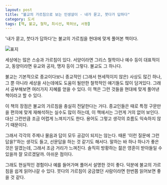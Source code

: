 ```yaml
---
layout: post
title: "불교의 가르침으로 보는 인생살이 - 내가 묻고, 붓다가 답하다"
category: 도서
tags: [책, 불교, 철학, 최시선, 북허브, 서평]
---
```


'내가 묻고, 붓다가 답하다'는
불교의 가르침을 현대에 맞게 풀어본 책이다.

![표지](https://lh3.googleusercontent.com/j2Vhl4SsRAUSX_LN0ngqwIb7eNhdCUdK_3V5cF7FnMTmsyjSXmJIlJ0KLejyA9mfBRTmm_bGNKK1gQ=s480)

세상에는 많은 스승과 가르침이 있다.
서양이라면 그리스 철학이나 예수 등이 대표적이고,
동양이라면 유교와 공자, 맹자 등이 그렇다.
불교도 그 하나다.

불교는 기본적으로 종교이다보니 종교적인 (그래서 현세적이지 않은) 사상도 많긴 하나,
그 뿐 아니라 세상을 사는데에도 도움이 될만한 철학적인 얘기들도 많이 담겨있다.
그래서 공부해보면 여러가지 지혜를 얻을 수 있다.
이 책은 그런 것들을 현대에 맞게 풀어낸 책이라고 할 수 있다.

이 책의 장점은 불교의 가르침을 충실히 전달한다는 거다.
종교인들은 때로 특정 구문만을 편의에 맞게 재해석하는 실수도 많이 하는데,
이 책에서는 그런게 거의 없어 보인다.
대신 그런만큼 조금 어렵게 느껴지기도 한다.
용어도 그렇고 생각의 흐름도 익숙하지 않기 때문이다.

그래서 각각의 주제나 물음과 답이 모두 공감이 되지는 않는다.
때론 '이런 질문에 그런 답을?'하는 생각도 들고, 선문답을 하는 것 같기도 해서다.
말하는 바 하나 하나가 좋은 것은 알겠는데, 그래서 조금 거리가 느껴진다.
솔직히 방황하는 젊은 영혼이 받아들일 수 있을까 잘 모르겠달까.
아쉬운 점이다.

그래도 현실적인 경험이나 예를 들어가며 풀어서 설명한 것이 좋다.
덕분에 불교의 가르침을 쉽게 읽어나갈 수 있다.
붓다의 가르침이 궁금했던 사람이라면 한번쯤 읽어보면 좋을 것 같다.
